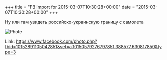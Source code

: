 +++
title = "FB import for 2015-03-07T10:30:28+00:00"
date = "2015-03-07T10:30:28+00:00"
+++

Ну или там увидеть российско-украинскую границу с самолета

![Phote](https://scontent.xx.fbcdn.net/v/t1.0-0/p130x130/10410963_10152891105042851_810324441021078752_n.jpg?oh=345a70ce3d7e4023021b3cbf1092e7c0&oe=5956BBC0)


Link: https://www.facebook.com/photo.php?fbid=10152891105042851&set=a.10150579276797851.388577.630817850&type=3
